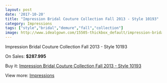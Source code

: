 ```yaml
---
layout: post
date: '2017-10-20'
title: "Impression Bridal Couture Collection Fall 2013 - Style 10193"
category: Impressions
tags: ["style","bridal","demure","fall","collection"]
image: http://www.idealgown.com/15505-thickbox_default/impression-bridal-couture-collection-fall-2013-style-10193.jpg
---
```

Impression Bridal Couture Collection Fall 2013 - Style 10193

On Sales: **$287.995**
<a href="https://www.idealgown.com/en/impressions/6199-impression-bridal-couture-collection-fall-2013-style-10193.html"><amp-img layout="responsive" width="600" height="600" src="//www.idealgown.com/15505-thickbox_default/impression-bridal-couture-collection-fall-2013-style-10193.jpg" alt="Impression Bridal Couture Collection Fall 2013 - Style 10193 0" /></a>
<a href="https://www.idealgown.com/en/impressions/6199-impression-bridal-couture-collection-fall-2013-style-10193.html"><amp-img layout="responsive" width="600" height="600" src="//www.idealgown.com/15507-thickbox_default/impression-bridal-couture-collection-fall-2013-style-10193.jpg" alt="Impression Bridal Couture Collection Fall 2013 - Style 10193 1" /></a>
<a href="https://www.idealgown.com/en/impressions/6199-impression-bridal-couture-collection-fall-2013-style-10193.html"><amp-img layout="responsive" width="600" height="600" src="//www.idealgown.com/15506-thickbox_default/impression-bridal-couture-collection-fall-2013-style-10193.jpg" alt="Impression Bridal Couture Collection Fall 2013 - Style 10193 2" /></a>

Buy it: [Impression Bridal Couture Collection Fall 2013 - Style 10193](https://www.idealgown.com/en/impressions/6199-impression-bridal-couture-collection-fall-2013-style-10193.html "Impression Bridal Couture Collection Fall 2013 - Style 10193")

View more: [Impressions](https://www.idealgown.com/en/91-impressions "Impressions")